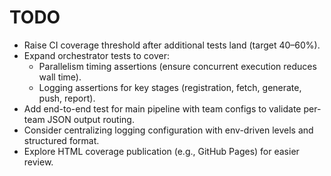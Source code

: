 # TODO

- Raise CI coverage threshold after additional tests land (target 40–60%).
- Expand orchestrator tests to cover:
  - Parallelism timing assertions (ensure concurrent execution reduces wall time).
  - Logging assertions for key stages (registration, fetch, generate, push, report).
- Add end-to-end test for main pipeline with team configs to validate per-team JSON output routing.
- Consider centralizing logging configuration with env-driven levels and structured format.
- Explore HTML coverage publication (e.g., GitHub Pages) for easier review.

